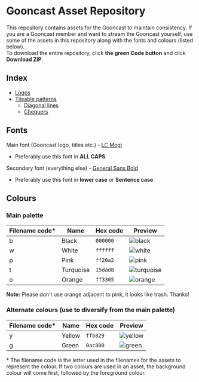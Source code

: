 # Gooncast Asset Repository
This repository contains assets for the Gooncast to maintain consistency. If you are a Gooncast member and want to stream the Gooncast yourself, use some of the assets in this repository along with the fonts and colours (listed below).  
To download the entire repository, click **the green Code button** and click **Download ZIP**.

## Index
* [Logos](logos)
* [Tileable patterns](patterns)
  * [Diagonal lines](patterns/diagonal)
  * [Chequers](patterns/chequer)

## Fonts
Main font (Gooncast logo, titles etc.) - [LC Mogi](https://fontesk.com/lc-mogi-font/)
* Preferably use this font in **ALL CAPS**

Secondary font (everything else) - [General Sans Bold](https://www.fontshare.com/fonts/general-sans)
* Preferably use this font in **lower case** or **Sentence case**

## Colours
### Main palette
| Filename code* | Name      | Hex code | Preview                                                                                             |
|----------------|-----------|----------|-----------------------------------------------------------------------------------------------------|
| b              | Black     | `000000` | <img valign='middle' alt='black' src='https://readme-swatches.vercel.app/000000?style=round'/>      |
| w              | White     | `ffffff` | <img valign='middle' alt='white' src='https://readme-swatches.vercel.app/FFFFFF?style=round'/>      |
| p              | Pink      | `ff20a2` | <img valign='middle' alt='pink' src='https://readme-swatches.vercel.app/FF2082?style=round'/>       |
| t              | Turquoise | `15dad8` | <img valign='middle' alt='turquoise' src='https://readme-swatches.vercel.app/15DAD8?style=round'/>  |
| o              | Orange    | `ff3305` | <img valign='middle' alt='orange' src='https://readme-swatches.vercel.app/FF3305?style=round'/>     |

**Note:** Please don't use orange adjacent to pink, it looks like trash. Thanks!

### Alternate colours (use to diversify from the main palette)
| Filename code* | Name      | Hex code | Preview                                                                                             |
|----------------|-----------|----------|-----------------------------------------------------------------------------------------------------|
| y              | Yellow    | `ffb829` | <img valign='middle' alt='yellow' src='https://readme-swatches.vercel.app/FFB829?style=round'/>     |
| g              | Green     | `0ac800` | <img valign='middle' alt='green' src='https://readme-swatches.vercel.app/0AC800?style=round'/>      |

\* The filename code is the letter used in the filenames for the assets to represent the colour. If two colours are used in an asset, the background colour will come first, followed by the foreground colour.
